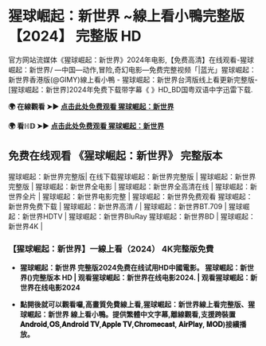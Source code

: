 # 猩球崛起：新世界 ~線上看小鴨完整版【2024】 完整版 HD
官方网站流媒体《猩球崛起：新世界》2024年电影,【免费高清】在线观看-猩球崛起：新世界/ —中国—动作,冒险,奇幻电影—免费完整视频「|蓝光」猩球崛起：新世界香港版(@GIMY)線上看小鴨 - 猩球崛起：新世界台湾版线上看更新完整版-[猩球崛起：新世界]2024年免费下载带字幕《 》HD_BD国粤双语中字迅雷下载.

**🌍 在線觀看 ➤► [点击此处免费观看 猩球崛起：新世界](https://weflix.cloud/zh/movie/653346/kingdom-of-the-planet-of-the-apes-gityawzh)**

**🌍 看ℍ𝔻 ➤► [点击此处免费观看 猩球崛起：新世界](https://weflix.cloud/zh/movie/653346/kingdom-of-the-planet-of-the-apes-gityawzh)**

## 免费在线观看 《猩球崛起：新世界》 完整版本
猩球崛起：新世界完整版| 在线下载猩球崛起：新世界完整版 | 猩球崛起：新世界完整版 | 猩球崛起：新世界全电影 | 猩球崛起：新世界全高清在线 | 猩球崛起：新世界全片 | 猩球崛起：新世界电影完整 | 猩球崛起：新世界免费观看 猩球崛起：新世界免费下载 | 猩球崛起：新世界高清 / | 猩球崛起：新世界BT.709 | 猩球崛起：新世界HDTV | 猩球崛起：新世界BluRay 猩球崛起：新世界BD | 猩球崛起：新世界4K |

### 【猩球崛起：新世界】一線上看（2024） 4K完整版免費

- **猩球崛起：新世界 完整版2024免费在线试用HD中國電影。 猩球崛起：新世界()完整版本 HD | 观看猩球崛起：新世界在线电影2024. | 观看猩球崛起：新世界在线电影2024**

- **點開後就可以觀看囉,高畫質免費線上看,猩球崛起：新世界線上看完整版、猩球崛起：新世界 線上看小鴨。提供繁體中文字幕,離線觀看,支援跨裝置𝐀𝐧𝐝𝐫𝐨𝐢𝐝,𝐎𝐒,𝐀𝐧𝐝𝐫𝐨𝐢𝐝 𝐓𝐕,𝐀𝐩𝐩𝐥𝐞 𝐓𝐕,𝐂𝐡𝐫𝐨𝐦𝐞𝐜𝐚𝐬𝐭, 𝐀𝐢𝐫𝐏𝐥𝐚𝐲, 𝐌𝐎𝐃)接續播放。**
